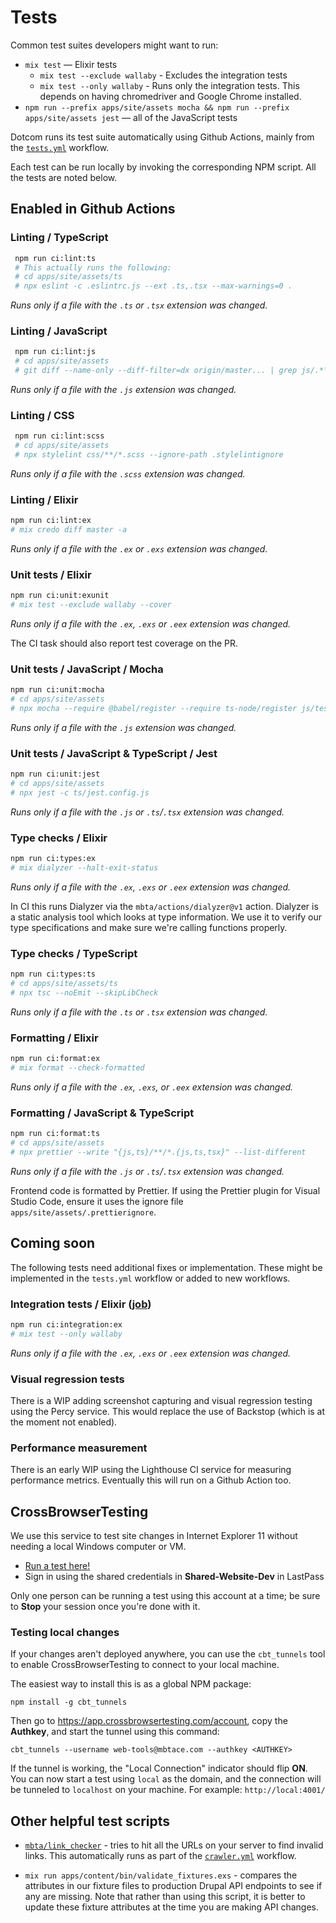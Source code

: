 # Tests

Common test suites developers might want to run:

* `mix test` — Elixir tests
  * `mix test --exclude wallaby` - Excludes the integration tests
  * `mix test --only wallaby` - Runs only the integration tests. This depends on having chromedriver and Google Chrome installed.
* `npm run --prefix apps/site/assets mocha && npm run --prefix apps/site/assets jest` — all of the JavaScript tests


Dotcom runs its test suite automatically using Github Actions, mainly from the [`tests.yml`](../.github/workflows/tests.yml) workflow.

Each test can be run locally by invoking the corresponding NPM script. All the tests are noted below.

## Enabled in Github Actions

### Linting / TypeScript
```sh
 npm run ci:lint:ts
 # This actually runs the following:
 # cd apps/site/assets/ts
 # npx eslint -c .eslintrc.js --ext .ts,.tsx --max-warnings=0 .
 ```
*Runs only if a file with the `.ts` or `.tsx` extension was changed.*

### Linting / JavaScript
```sh
 npm run ci:lint:js
 # cd apps/site/assets
 # git diff --name-only --diff-filter=dx origin/master... | grep js/.*\\.js | xargs npx eslint -c .eslintrc.js
 ```
*Runs only if a file with the `.js` extension was changed.*

### Linting / CSS
```sh
 npm run ci:lint:scss
 # cd apps/site/assets
 # npx stylelint css/**/*.scss --ignore-path .stylelintignore
 ```
*Runs only if a file with the `.scss` extension was changed.*

### Linting / Elixir
```sh
npm run ci:lint:ex
# mix credo diff master -a
```
*Runs only if a file with the `.ex` or `.exs` extension was changed.*

### Unit tests / Elixir
```sh
npm run ci:unit:exunit
# mix test --exclude wallaby --cover
```
*Runs only if a file with the `.ex`, `.exs` or `.eex` extension was changed.*

The CI task should also report test coverage on the PR.

### Unit tests / JavaScript / Mocha
```sh
npm run ci:unit:mocha
# cd apps/site/assets
# npx mocha --require @babel/register --require ts-node/register js/test/**/*.js
```
*Runs only if a file with the `.js` extension was changed.*

### Unit tests / JavaScript & TypeScript / Jest
```sh
npm run ci:unit:jest
# cd apps/site/assets
# npx jest -c ts/jest.config.js
```
*Runs only if a file with the `.js` or `.ts`/`.tsx` extension was changed.*

### Type checks / Elixir
```sh
npm run ci:types:ex
# mix dialyzer --halt-exit-status
```
*Runs only if a file with the `.ex`, `.exs` or `.eex` extension was changed.*

In CI this runs Dialyzer via the `mbta/actions/dialyzer@v1` action. Dialyzer is a static analysis tool which looks at type information. We use it to verify our type specifications and make sure we're calling functions properly.

### Type checks / TypeScript
```sh
npm run ci:types:ts
# cd apps/site/assets/ts
# npx tsc --noEmit --skipLibCheck
```
*Runs only if a file with the `.ts` or `.tsx` extension was changed.*

### Formatting / Elixir
```sh
npm run ci:format:ex
# mix format --check-formatted
```
*Runs only if a file with the `.ex`, `.exs`, or `.eex` extension was changed.*

### Formatting / JavaScript & TypeScript
```sh
npm run ci:format:ts
# cd apps/site/assets
# npx prettier --write "{js,ts}/**/*.{js,ts,tsx}" --list-different
```
*Runs only if a file with the `.js` or `.ts`/`.tsx` extension was changed.*

Frontend code is formatted by Prettier. If using the Prettier plugin for Visual Studio Code, ensure it uses the ignore file `apps/site/assets/.prettierignore`.

## Coming soon

The following tests need additional fixes or implementation. These might be implemented in the `tests.yml` workflow or added to new workflows.

### Integration tests / Elixir ([job](../.github/workflows/tests.yml#L398))
```sh
npm run ci:integration:ex
# mix test --only wallaby
```
*Runs only if a file with the `.ex`, `.exs` or `.eex` extension was changed.*

### Visual regression tests
There is a WIP adding screenshot capturing and visual regression testing using the Percy service. This would replace the use of Backstop (which is at the moment not enabled).

### Performance measurement
There is an early WIP using the Lighthouse CI service for measuring performance metrics. Eventually this will run on a Github Action too.

## CrossBrowserTesting

We use this service to test site changes in Internet Explorer 11 without needing
a local Windows computer or VM.

* [Run a test here!](https://app.crossbrowsertesting.com/livetests/run)
* Sign in using the shared credentials in **Shared-Website-Dev** in LastPass

Only one person can be running a test using this account at a time; be sure to
**Stop** your session once you're done with it.

### Testing local changes

If your changes aren't deployed anywhere, you can use the `cbt_tunnels` tool to
enable CrossBrowserTesting to connect to your local machine.

The easiest way to install this is as a global NPM package:

    npm install -g cbt_tunnels

Then go to https://app.crossbrowsertesting.com/account, copy the **Authkey**,
and start the tunnel using this command:

    cbt_tunnels --username web-tools@mbtace.com --authkey <AUTHKEY>

If the tunnel is working, the "Local Connection" indicator should flip **ON**.
You can now start a test using `local` as the domain, and the connection will be
tunneled to `localhost` on your machine. For example: `http://local:4001/`

## Other helpful test scripts

* [`mbta/link_checker`](https://github.com/mbta/link_checker) - tries to hit all
  the URLs on your server to find invalid links. This automatically runs as part
  of the [`crawler.yml`](../.github/workflows/crawler.yml) workflow.

* `mix run apps/content/bin/validate_fixtures.exs` - compares the attributes in
  our fixture files to production Drupal API endpoints to see if any are
  missing. Note that rather than using this script, it is better to update these
  fixture attributes at the time you are making API changes.
